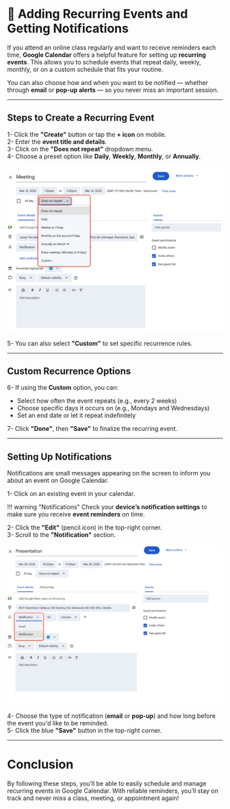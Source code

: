 # 🔁 Adding Recurring Events and Getting Notifications

If you attend an online class regularly and want to receive reminders each time, **Google Calendar** offers a helpful feature for setting up **recurring events**. This allows you to schedule events that repeat daily, weekly, monthly, or on a custom schedule that fits your routine.

You can also choose how and when you want to be notified — whether through **email** or **pop-up alerts** — so you never miss an important session.

---

## Steps to Create a Recurring Event

1- Click the **"Create"** button or tap the **+ icon** on mobile.  
2- Enter the **event title and details**.  
3- Click on the **"Does not repeat"** dropdown menu.  
4- Choose a preset option like **Daily**, **Weekly**, **Monthly**, or **Annually**.


  ![Google Calendar Recurrence Settings](images/Screenshot6.png "Creat Recurring event")

5- You can also select **"Custom"** to set specific recurrence rules.

---

## Custom Recurrence Options

6- If using the **Custom** option, you can:

   - Select how often the event repeats (e.g., every 2 weeks)  
   - Choose specific days it occurs on (e.g., Mondays and Wednesdays)  
   - Set an end date or let it repeat indefinitely  

7- Click **"Done"**, then **"Save"** to finalize the recurring event.

---

## Setting Up Notifications

Notifications are small messages appearing on the screen to inform you about an event on Google Calendar.

1- Click on an existing event in your calendar.   

!!! warning "Notifications"
    Check your **device’s notification settings** to make sure you receive **event reminders** on time.  

2- Click the **"Edit"** (pencil icon) in the top-right corner.  
3- Scroll to the **"Notification"** section.

![Google Calendar Recurrence Settings](images/Screenshot5.png "Notifications")

4- Choose the type of notification (**email** or **pop-up**) and how long before the event you'd like to be reminded.  
5- Click the blue **"Save"** button in the top-right corner.

---

# Conclusion

By following these steps, you’ll be able to easily schedule and manage recurring events in Google Calendar. With reliable reminders, you’ll stay on track and never miss a class, meeting, or appointment again!
